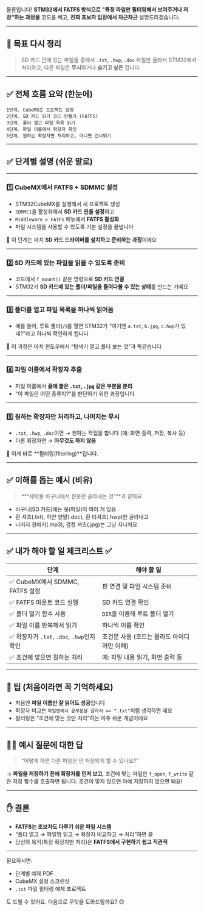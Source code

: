 물론입니다!
**STM32에서 FATFS 방식으로 "특정 파일만 필터링해서 보여주거나 저장"하는 과정을** 코드를 빼고, **진짜 초보자 입장에서 차근차근** 설명드리겠습니다.

---

## 🎯 목표 다시 정리

> SD 카드 안에 있는 파일들 중에서 **`.txt`, `.hwp`, `.doc`** 파일만 골라서 STM32에서 처리하고,
> 다른 파일은 **무시**하거나 **숨기고 싶은** 겁니다.

---

## ✅ 전체 흐름 요약 (한눈에)

```
1단계. CubeMX로 프로젝트 설정
2단계. SD 카드 읽기 코드 만들기 (FATFS)
3단계. 폴더 열고 파일 목록 읽기
4단계. 파일 이름에서 확장자 확인
5단계. 원하는 확장자면 처리하고, 아니면 건너뛰기
```

---

## ✅ 단계별 설명 (쉬운 말로)

---

### 1️⃣ **CubeMX에서 FATFS + SDMMC 설정**

* STM32CubeMX를 실행해서 새 프로젝트 생성
* `SDMMC1`을 활성화해서 **SD 카드 핀을 설정**하고
* `Middleware > FATFS` 메뉴에서 **FATFS 활성화**
* 파일 시스템을 사용할 수 있도록 기본 설정을 끝냅니다

📌 이 단계는 마치 **SD 카드 드라이버를 설치하고 준비하는 과정**이에요

---

### 2️⃣ **SD 카드에 있는 파일을 읽을 수 있도록 준비**

* 코드에서 `f_mount()` 같은 명령으로 **SD 카드 연결**
* STM32가 **SD 카드에 있는 폴더/파일을 들여다볼 수 있는 상태**를 만드는 거예요

---

### 3️⃣ **폴더를 열고 파일 목록을 하나씩 읽어옴**

* 예를 들어, 루트 폴더(`/`)를 열면
  STM32가 “여기엔 `a.txt`, `b.jpg`, `c.hwp`가 있네?”라고 하나씩 확인하게 됩니다

📌 이 과정은 마치 윈도우에서 “탐색기 열고 폴더 보는 것”과 똑같습니다

---

### 4️⃣ **파일 이름에서 확장자 추출**

* 파일 이름에서 **끝에 붙은 `.txt`, `.jpg` 같은 부분을 분리**
* “이 파일은 어떤 종류지?”를 판단하기 위한 과정입니다

---

### 5️⃣ **원하는 확장자만 처리하고, 나머지는 무시**

* `.txt`, `.hwp`, `.doc`이면 → 원하는 작업을 합니다 (예: 화면 출력, 저장, 복사 등)
* 다른 확장자면 → **아무것도 하지 않음**

📌 이게 바로 \*\*필터링(filtering)\*\*입니다.

---

## ✅ 이해를 돕는 예시 (비유)

> \*\*“세탁물 바구니에서 흰옷만 골라내는 것”\*\*과 같아요

* 바구니(SD 카드)에는 옷(파일)이 여러 개 있음
* 흰 셔츠(.txt), 하얀 양말(.doc), 흰 티셔츠(.hwp)만 골라내고
* 나머지 청바지(.mp3), 검정 셔츠(.jpg)는 그냥 지나쳐요

---

## ✅ 내가 해야 할 일 체크리스트 ✅

| 단계                                 | 해야 할 일                    |
| ---------------------------------- | ------------------------- |
| ✅ CubeMX에서 SDMMC, FATFS 설정         | 핀 연결 및 파일 시스템 준비          |
| ✅ FATFS 마운트 코드 실행                  | SD 카드 연결 확인               |
| ✅ 폴더 열기 함수 사용                      | `DIR`을 이용해 루트 폴더 열기       |
| ✅ 파일 이름 반복해서 읽기                    | 하나씩 이름 확인                 |
| ✅ 확장자가 `.txt`, `.doc`, `.hwp`인지 확인 | 조건문 사용 (코드는 몰라도 아이디어만 이해) |
| ✅ 조건에 맞으면 원하는 처리                   | 예: 파일 내용 읽기, 화면 출력 등      |

---

## 🧠 팁 (처음이라면 꼭 기억하세요)

* 처음엔 **파일 이름만 잘 읽어도 성공**입니다
* 확장자 비교는 `파일명에서 끝부분을 잘라서 == ".txt"`처럼 생각하면 돼요
* 필터링은 “조건에 맞는 것만 처리”하는 아주 쉬운 개념이에요

---

## 🙋🏻 예시 질문에 대한 답

> “어떻게 하면 다른 파일은 안 저장되게 할 수 있나요?”

→ **파일을 저장하기 전에 확장자를 먼저 보고**, 조건에 맞는 파일만 `f_open`, `f_write` 같은 저장 함수를 호출하면 됩니다. 조건이 맞지 않으면 아예 저장하지 않으면 돼요!

---

## ✋ 결론

* **FATFS는 초보자도 다루기 쉬운 파일 시스템**
* “폴더 열고 → 파일명 읽고 → 확장자 비교하고 → 처리”하면 끝
* 당신의 목적(특정 확장자만 처리)은 **FATFS에서 구현하기 쉽고 직관적**

---

필요하시면:

* 단계별 예제 PDF
* CubeMX 설정 스크린샷
* `.txt` 파일 필터링 예제 프로젝트

도 드릴 수 있어요. 다음으로 무엇을 도와드릴까요? 😊
